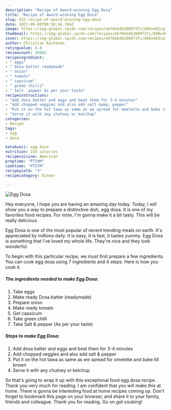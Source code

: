 ```yaml
---
description: "Recipe of Award-winning Egg Dosa"
title: "Recipe of Award-winning Egg Dosa"
slug: 422-recipe-of-award-winning-egg-dosa
date: 2021-09-08T00:58:44.766Z
image: https://img-global.cpcdn.com/recipes/eb70eb462009f37c/680x482cq70/egg-dosa-recipe-main-photo.jpg
thumbnail: https://img-global.cpcdn.com/recipes/eb70eb462009f37c/680x482cq70/egg-dosa-recipe-main-photo.jpg
cover: https://img-global.cpcdn.com/recipes/eb70eb462009f37c/680x482cq70/egg-dosa-recipe-main-photo.jpg
author: Christian Buchanan
ratingvalue: 4.8
reviewcount: 20462
recipeingredient:
- " eggs"
- " Dosa batter readymade"
- " onion"
- " tomato"
- " capsicum"
- " green chilli"
- " Salt  pepper As per your taste"
recipeinstructions:
- "Add dosa batter and eggs and beat them for 3-4 minutes"
- "Add chopped veggies and also add salt &amp; pepper"
- "Put it on the hot tawa as same as we spread for omelette and bake till brown"
- "Serve it with any chutney or ketchup"
categories:
- Recipe
tags:
- egg
- dosa

katakunci: egg dosa 
nutrition: 216 calories
recipecuisine: American
preptime: "PT19M"
cooktime: "PT57M"
recipeyield: "3"
recipecategory: Dinner

---
```



![Egg Dosa](https://img-global.cpcdn.com/recipes/eb70eb462009f37c/680x482cq70/egg-dosa-recipe-main-photo.jpg)

Hey everyone, I hope you are having an amazing day today. Today, I will show you a way to prepare a distinctive dish, egg dosa. It is one of my favorites food recipes. For mine, I'm gonna make it a bit tasty. This will be really delicious.

Egg Dosa is one of the most popular of recent trending meals on earth. It's appreciated by millions daily. It is easy, it is fast, it tastes yummy. Egg Dosa is something that I've loved my whole life. They're nice and they look wonderful.




To begin with this particular recipe, we must first prepare a few ingredients. You can cook egg dosa using 7 ingredients and 4 steps. Here is how you cook it.

<!--inarticleads1-->

##### The ingredients needed to make Egg Dosa:

1. Take  eggs
1. Make ready  Dosa batter (readymade)
1. Prepare  onion
1. Make ready  tomato
1. Get  capsicum
1. Take  green chilli
1. Take  Salt &amp; pepper (As per your taste)




<!--inarticleads2-->

##### Steps to make Egg Dosa:

1. Add dosa batter and eggs and beat them for 3-4 minutes
1. Add chopped veggies and also add salt &amp; pepper
1. Put it on the hot tawa as same as we spread for omelette and bake till brown
1. Serve it with any chutney or ketchup




So that's going to wrap it up with this exceptional food egg dosa recipe. Thank you very much for reading. I am confident that you will make this at home. There is gonna be interesting food at home recipes coming up. Don't forget to bookmark this page on your browser, and share it to your family, friends and colleague. Thank you for reading. Go on get cooking!
